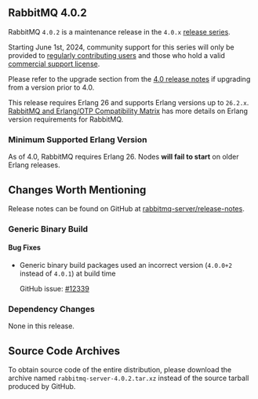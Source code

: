 ## RabbitMQ 4.0.2

RabbitMQ `4.0.2` is a maintenance release in the `4.0.x` [release series](https://www.rabbitmq.com/release-information).

Starting June 1st, 2024, community support for this series will only be provided to [regularly contributing users](https://github.com/rabbitmq/rabbitmq-server/blob/main/COMMUNITY_SUPPORT.md) and those
who hold a valid [commercial support license](https://tanzu.vmware.com/rabbitmq/oss).

Please refer to the upgrade section from the [4.0 release notes](https://github.com/rabbitmq/rabbitmq-server/releases/tag/v4.0.1)
if upgrading from a version prior to 4.0.

This release requires Erlang 26 and supports Erlang versions up to `26.2.x`.
[RabbitMQ and Erlang/OTP Compatibility Matrix](https://www.rabbitmq.com/docs/which-erlang) has more details on
Erlang version requirements for RabbitMQ.


### Minimum Supported Erlang Version

As of 4.0, RabbitMQ requires Erlang 26. Nodes **will fail to start** on older Erlang releases.


## Changes Worth Mentioning

Release notes can be found on GitHub at [rabbitmq-server/release-notes](https://github.com/rabbitmq/rabbitmq-server/tree/v4.0.x/release-notes).


### Generic Binary Build

#### Bug Fixes

 * Generic binary build packages used an incorrect version (`4.0.0+2` instead of `4.0.1`) at build time

   GitHub issue: [#12339](https://github.com/rabbitmq/rabbitmq-server/issues/12339)


### Dependency Changes

None in this release.

## Source Code Archives

To obtain source code of the entire distribution, please download the archive named `rabbitmq-server-4.0.2.tar.xz`
instead of the source tarball produced by GitHub.
